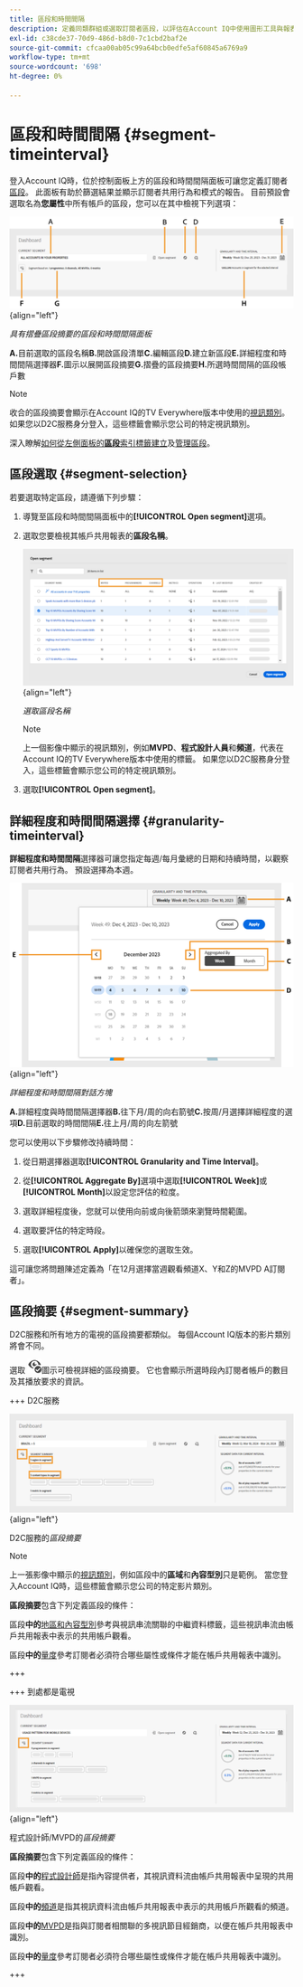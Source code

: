 ```yaml
---
title: 區段和時間間隔
description: 定義同類群組或選取訂閱者區段，以評估在Account IQ中使用圖形工具與報表的頻道檢視器帳戶共用可能性與模式。
exl-id: c38cde37-70d9-486d-b8d0-7c1cbd2baf2e
source-git-commit: cfcaa00ab05c99a64bcb0edfe5af60845a6769a9
workflow-type: tm+mt
source-wordcount: '698'
ht-degree: 0%

---
```



# 區段和時間間隔 {#segment-timeinterval}

登入Account IQ時，位於控制面板上方的區段和時間間隔面板可讓您定義訂閱者[區段](product-concepts.md#segmet-def)。 此面板有助於篩選結果並顯示訂閱者共用行為和模式的報告。 目前預設會選取名為&#x200B;**您屬性**&#x200B;中所有帳戶的區段，您可以在其中檢視下列選項：

![](assets/new-segment-selector-collapsed.png){align="left"}

*具有摺疊區段摘要的區段和時間間隔面板*

**A.**&#x200B;目前選取的區段名稱&#x200B;**B.**&#x200B;開啟區段清單&#x200B;**C.**&#x200B;編輯區段&#x200B;**D.**&#x200B;建立新區段&#x200B;**E.**&#x200B;詳細程度和時間間隔選擇器&#x200B;**F.**&#x200B;圖示以展開區段摘要&#x200B;**G.**&#x200B;摺疊的區段摘要&#x200B;**H.**&#x200B;所選時間間隔的區段帳戶數

>[!NOTE]
>
> 收合的區段摘要會顯示在Account IQ的TV Everywhere版本中使用的[視訊類別](product-concepts.md#video-category-def)。 如果您以D2C服務身分登入，這些標籤會顯示您公司的特定視訊類別。

深入瞭解[如何從左側面板的&#x200B;**區段**&#x200B;索引標籤建立](work-with-segments.md#create-new-segment)及[管理區段](work-with-segments.md#manage-segment)。

## 區段選取 {#segment-selection}

若要選取特定區段，請遵循下列步驟：

1. 導覽至區段和時間間隔面板中的&#x200B;**[!UICONTROL Open segment]**&#x200B;選項。
1. 選取您要檢視其帳戶共用報表的&#x200B;**區段名稱**。

   ![](assets/open-segment.png){align="left"}

   *選取區段名稱*

   >[!NOTE]
   >
   > 上一個影像中顯示的視訊類別，例如&#x200B;**MVPD**、**程式設計人員**&#x200B;和&#x200B;**頻道**，代表在Account IQ的TV Everywhere版本中使用的標籤。 如果您以D2C服務身分登入，這些標籤會顯示您公司的特定視訊類別。

1. 選取&#x200B;**[!UICONTROL Open segment]**。


## 詳細程度和時間間隔選擇 {#granularity-timeinterval}

**詳細程度和時間間隔**&#x200B;選擇器可讓您指定每週/每月彙總的日期和持續時間，以觀察訂閱者共用行為。 預設選擇為本週。

![詳細程度和時間間隔](assets/granularity-timeinterval-weekwise.png){align="left"}

*詳細程度和時間間隔對話方塊*

**A.**&#x200B;詳細程度與時間間隔選擇器&#x200B;**B.**&#x200B;往下月/周的向右箭號&#x200B;**C.**&#x200B;按周/月選擇詳細程度的選項&#x200B;**D.**&#x200B;目前選取的時間間隔&#x200B;**E.**&#x200B;往上月/周的向左箭號

您可以使用以下步驟修改持續時間：

1. 從日期選擇器選取&#x200B;**[!UICONTROL Granularity and Time Interval]**。

1. 從&#x200B;**[!UICONTROL Aggregate By]**&#x200B;選項中選取&#x200B;**[!UICONTROL Week]**&#x200B;或&#x200B;**[!UICONTROL Month]**&#x200B;以設定您評估的粒度。

1. 選取詳細程度後，您就可以使用向前或向後箭頭來瀏覽時間範圍。

1. 選取要評估的特定時段。

1. 選取&#x200B;**[!UICONTROL Apply]**&#x200B;以確保您的選取生效。

這可讓您將問題陳述定義為「在12月選擇當週觀看頻道X、Y和Z的MVPD A訂閱者」。

## 區段摘要 {#segment-summary}

D2C服務和所有地方的電視的區段摘要都類似。 每個Account IQ版本的影片類別將會不同。

選取 <img alt= "展開區段摘要" src="./assets/expand-segment-summary.svg" width="25">圖示可檢視詳細的區段摘要。 它也會顯示所選時段內訂閱者帳戶的數目及其播放要求的資訊。

+++ D2C服務

![](assets/segment-panel-d2c.png){align="left"}

D2C服務的&#x200B;*區段摘要*

>[!NOTE]
>
>上一張影像中顯示的[視訊類別](product-concepts.md#video-category-def)，例如區段中的&#x200B;**區域**&#x200B;和&#x200B;**內容型別**&#x200B;只是範例。 當您登入Account IQ時，這些標籤會顯示您公司的特定影片類別。

**區段摘要**&#x200B;包含下列定義區段的條件：

區段&#x200B;**中的**&#x200B;[&#x200B;地區和內容型別](product-concepts.md#video-category-def)參考與視訊串流關聯的中繼資料標籤，這些視訊串流由帳戶共用報表中表示的共用帳戶觀看。

區段&#x200B;**中的**&#x200B;[&#x200B;量度](product-concepts.md#metric)參考訂閱者必須符合哪些屬性或條件才能在帳戶共用報表中識別。

+++

+++ 到處都是電視

![](assets/segment-panel-programmers-mvpd.png){align="left"}

程式設計師/MVPD的&#x200B;*區段摘要*

**區段摘要**&#x200B;包含下列定義區段的條件：

區段&#x200B;**中的**&#x200B;[&#x200B;程式設計師](product-concepts.md#programmer-def)是指內容提供者，其視訊資料流由帳戶共用報表中呈現的共用帳戶觀看。

區段&#x200B;**中的**&#x200B;[&#x200B;頻道](product-concepts.md#channel-def)是指其視訊資料流由帳戶共用報表中表示的共用帳戶所觀看的頻道。

區段&#x200B;**中的**&#x200B;[ MVPD](product-concepts.md#mvpd-def)是指與訂閱者相關聯的多視訊節目經銷商，以便在帳戶共用報表中識別。

區段&#x200B;**中的**&#x200B;[&#x200B;量度](product-concepts.md#metric)參考訂閱者必須符合哪些屬性或條件才能在帳戶共用報表中識別。

+++
